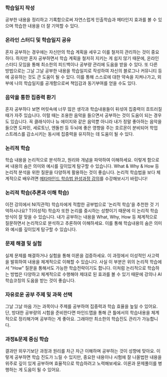 ### 학습일지 작성
공부한 내용을 정리하고 기록함으로써 자연스럽게 인출학습과 메타인지 효과를 볼 수 있으며 학습한 내용을 더 잘 기억할 수 있다.

### 온라인 스터디 및 학습일지 공유
혼자 공부하는 경우에는 자신만의 학습 계획을 세우고 이를 철저히 관리하는 것이 중요하다. 하지만 혼자 공부하면서 학습 계획을 철저히 지키는 게 쉽지 않기 때문에, 온라인 스터디 모임을 통해 최소한의 피드백이나 공부량 관리에 도움을 받을 수 있다. 또 다른 방법으로는 그날 그날 공부한 내용을 학습일지로 작성하여 자신의 블로그나 커뮤니티 등에 공유하는 것도 큰 도움이 될 수 있다. 이를 통해 스스로에 대한 약속을 지켜나가고, 외부에 나의 학습일지를 공개함으로써 책임감과 동기부여를 얻을 수도 있다.

### 음악을 통한 집중력 환기
혼자 공부하다 보면 머릿속에 너무 많은 생각과 학습내용들이 뒤섞여 집중력이 흐트러질 때가 자주 있습니다. 이럴 때는 조용한 음악을 들으면서 공부하는 것이 도움이 되는 경우도 있습니다. 꼭 클래식이나 뉴 에이지와 같은 음악뿐 아니라 내가 정말 좋아하는 음악을 들으면 도파민, 세로토닌, 엔돌핀 등 두뇌에 좋은 영향을 주는 호르몬이 분비되어 학업 스트레스를 감소시키는 동시에 집중력을 유지하는 데 도움이 될 수 있다.

### 논리적 학습
학습 내용을 논리적으로 분석하고, 원리와 개념을 파악하여 이해하세요. 이렇게 함으로써 내용의 숨은 의미와 예시를 깊이있게 탐구할 수 있습니다. What & Why & How 등 논리적 분석을 위한 질문을 다양하게 활용하는 것이 좋습니다. 논리적 학습법을 보다 체계적으로 배우려면 [메타마인드 학습법 완성과정 강의](https://metamind.kr/product/learnics-course/)를 수강해보시기 바랍니다!

### 논리적 학습(추론과 이해 학습)
이전 강의에서 N(직관적) 학습자에게 적합한 공부법으로 '논리적 학습'을 추천한 것 기억하시나요? T(이성적) 학습자 또한 논리를 중시하는 성향이기 때문에 이 논리적 학습 방식이 잘 맞을 수 있습니다. 내가 공부하는 내용을 What, Why, How 등 체계적으로 질문하면서 논리적으로 분석하고 추론하여 이해하세요. 이를 통해 학습내용의 숨은 의미와 예시를 깊이있게 탐구할 수 있습니다.

### 문제 해결 및 실험
실제 문제를 해결하거나 실험을 통해 이론을 검증하세요. 이 과정에서 이성적인 사고력을 발휘하여 내용을 체계적으로 이해할 수 있습니다. 사실 이 부분은 위의 논리적 학습에서 "How" 질문을 통해서도 가능한 학습전략이기도 합니다. 이처럼 논리적으로 학습하는 방법은 다양하고 체계적으로 수행해야 제대로 된 효과를 볼 수 있기 때문에 강의나 AI 학습코칭의 도움을 받는 것이 좋습니다.

### 자유로운 공부 주제 및 과목 선택
그날 그날 마음 가는 과목이나 주제를 공부하여 집중력과 학습 효율을 높일 수 있어요. 단, 방대한 공부량의 시험을 준비한다면 마인드맵을 통해 큰 틀에서의 학습내용을 체계적으로 정리해가며 공부하는 게 좋아요. 그래야만 최소한의 학습진도 관리가 가능합니다.

### 과정&문제 중심 학습
결과만 외우기보단 과정과 원리를 차근 차근 이해하며 공부하는 것이 성향에 맞아요. 이렇게 공부하면 학습 진도가 느릴 수 있지만, 중요한 내용이나 시험에 잘 나올법한 내용을 위주로 깊이 있게 공부하며 효율적으로 학습하려고 노력해보세요. 이론과 문제풀이를 병행하는 게 도움이 될 수 있어요.